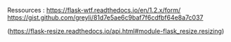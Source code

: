 Ressources :
https://flask-wtf.readthedocs.io/en/1.2.x/form/
https://gist.github.com/greyli/81d7e5ae6c9baf7f6cdfbf64e8a7c037

(https://flask-resize.readthedocs.io/api.html#module-flask_resize.resizing)
